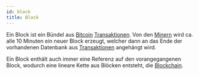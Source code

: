 ```yaml
---
id: block
title: Block
---
```


Ein Block ist ein Bündel aus [Bitcoin](bitcoin) [Transaktionen](../t/transaktion). Von den [Minern](../m/mining) wird ca. alle 10 Minuten ein neuer Block erzeugt, welcher dann an das Ende der vorhandenen Datenbank aus [Transaktionen](../t/transaktion) angehängt wird.

Ein Block enthält auch immer eine Referenz auf den vorangegangenen Block, wodurch eine lineare Kette aus Blöcken entsteht, die [Blockchain](blockchain).
